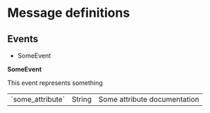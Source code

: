 # Message definitions
## Events

* SomeEvent

**SomeEvent**

This event represents something

<table>
<tr>
  <td>`some_attribute`</td>
  <td>String</td>
  <td>Some attribute documentation</td>
</tr>
</table>
